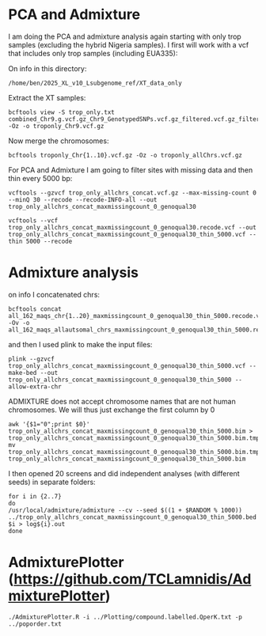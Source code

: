 # PCA and Admixture

I am doing the PCA and admixture analysis again starting with only trop samples (excluding the hybrid Nigeria samples). I first will work with a vcf that includes only trop samples (including EUA335):

On info in this directory:
```
/home/ben/2025_XL_v10_Lsubgenome_ref/XT_data_only
```
Extract the XT samples:
```
bcftools view -S trop_only.txt combined_Chr9.g.vcf.gz_Chr9_GenotypedSNPs.vcf.gz_filtered.vcf.gz_filtered_removed.vcf.gz -Oz -o troponly_Chr9.vcf.gz
```
Now merge the chromosomes:
```
bcftools troponly_Chr{1..10}.vcf.gz -Oz -o troponly_allChrs.vcf.gz
```


For PCA and Admixture I am going to filter sites with missing data and then thin every 5000 bp:
```
vcftools --gzvcf trop_only_allchrs_concat.vcf.gz --max-missing-count 0 --minQ 30 --recode --recode-INFO-all --out trop_only_allchrs_concat_maxmissingcount_0_genoqual30
```
```
vcftools --vcf trop_only_allchrs_concat_maxmissingcount_0_genoqual30.recode.vcf --out trop_only_allchrs_concat_maxmissingcount_0_genoqual30_thin_5000.vcf --thin 5000 --recode
```

# Admixture analysis

on info I concatenated  chrs:
```
bcftools concat all_162_maqs_chr{1..20}_maxmissingcount_0_genoqual30_thin_5000.recode.vcf -Ov -o all_162_maqs_allautsomal_chrs_maxmissingcount_0_genoqual30_thin_5000.recode.vcf
```
and then I used plink to make the input files:
```
plink --gzvcf trop_only_allchrs_concat_maxmissingcount_0_genoqual30_thin_5000.vcf --make-bed --out trop_only_allchrs_concat_maxmissingcount_0_genoqual30_thin_5000 --allow-extra-chr
```

ADMIXTURE does not accept chromosome names that are not human chromosomes. We will thus just exchange the first column by 0
```
awk '{$1="0";print $0}' trop_only_allchrs_concat_maxmissingcount_0_genoqual30_thin_5000.bim > trop_only_allchrs_concat_maxmissingcount_0_genoqual30_thin_5000.bim.tmp
mv trop_only_allchrs_concat_maxmissingcount_0_genoqual30_thin_5000.bim.tmp trop_only_allchrs_concat_maxmissingcount_0_genoqual30_thin_5000.bim
```
I then opened 20 screens and did independent analyses (with different seeds) in separate folders:
```
for i in {2..7}
do
/usr/local/admixture/admixture --cv --seed $((1 + $RANDOM % 1000)) ../trop_only_allchrs_concat_maxmissingcount_0_genoqual30_thin_5000.bed $i > log${i}.out
done
```

# AdmixturePlotter (https://github.com/TCLamnidis/AdmixturePlotter)

```
./AdmixturePlotter.R -i ../Plotting/compound.labelled.QperK.txt -p ../poporder.txt
```
